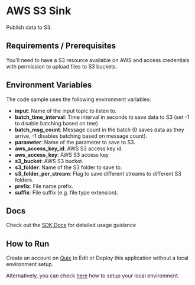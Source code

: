 # AWS S3 Sink

Publish data to S3.

## Requirements / Prerequisites

You'll need to have a S3 resource available on AWS and access credentials with permission to upload files to S3 buckets.

## Environment Variables

The code sample uses the following environment variables:

- **input**: Name of the input topic to listen to.
- **batch_time_interval**: Time interval in seconds to save data to S3 (set -1 to disable batching based on tme)
- **batch_msg_count**: Message count in the batch (0 saves data as they arrive, -1 disables batching based on message count).
- **parameter**: Name of the parameter to save to S3.
- **aws_access_key_id**: AWS S3 access key id.
- **aws_access_key**: AWS S3 access key
- **s3_bucket**: AWS S3 bucket.
- **s3_folder**: Name of the S3 folder to save to.
- **s3_folder_per_stream**: Flag to save different streams to different S3 folders.
- **prefix**: File name prefix.
- **suffix**: File suffix (e.g. file type extension).

## Docs

Check out the [SDK Docs](https://docs.quix.io/sdk-intro.html) for detailed usage guidance

## How to Run
Create an account on [Quix](https://portal.platform.quix.ai/self-sign-up?xlink=github) to Edit or Deploy this application without a local environment setup.

Alternatively, you can check [here](https://docs.quix.io/sdk/python-setup.html) how to setup your local environment.